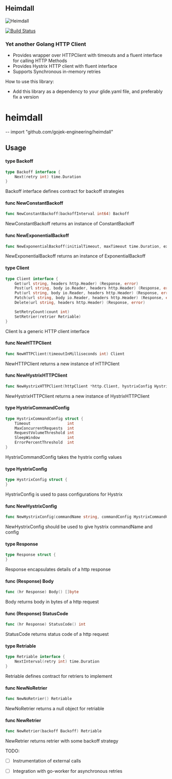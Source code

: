 ## Heimdall
![Heimdall](https://i.stack.imgur.com/3eLbk.png)

[![Build Status](https://travis-ci.org/gojek-engineering/heimdall.svg?branch=master)](https://travis-ci.org/gojek-engineering/heimdall)

### Yet another Golang HTTP Client

- Provides wrapper over HTTPClient with timeouts and a fluent interface for calling HTTP Methods
- Provides Hystrix HTTP client with fluent interface
- Supports Synchronous in-memory retries

How to use this library:

- Add this library as a dependency to your glide.yaml file, and preferably fix a version

# heimdall
--
    import "github.com/gojek-engineering/heimdall"


## Usage

#### type Backoff

```go
type Backoff interface {
	Next(retry int) time.Duration
}
```

Backoff interface defines contract for backoff strategies

#### func  NewConstantBackoff

```go
func NewConstantBackoff(backoffInterval int64) Backoff
```
NewConstantBackoff returns an instance of ConstantBackoff

#### func  NewExponentialBackoff

```go
func NewExponentialBackoff(initialTimeout, maxTimeout time.Duration, exponentFactor float64) Backoff
```
NewExponentialBackoff returns an instance of ExponentialBackoff

#### type Client

```go
type Client interface {
	Get(url string, headers http.Header) (Response, error)
	Post(url string, body io.Reader, headers http.Header) (Response, error)
	Put(url string, body io.Reader, headers http.Header) (Response, error)
	Patch(url string, body io.Reader, headers http.Header) (Response, error)
	Delete(url string, headers http.Header) (Response, error)

	SetRetryCount(count int)
	SetRetrier(retrier Retriable)
}
```

Client Is a generic HTTP client interface

#### func  NewHTTPClient

```go
func NewHTTPClient(timeoutInMilliseconds int) Client
```
NewHTTPClient returns a new instance of HTTPClient

#### func  NewHystrixHTTPClient

```go
func NewHystrixHTTPClient(httpClient *http.Client, hystrixConfig HystrixConfig) Client
```
NewHystrixHTTPClient returns a new instance of HystrixHTTPClient

#### type HystrixCommandConfig

```go
type HystrixCommandConfig struct {
	Timeout                int
	MaxConcurrentRequests  int
	RequestVolumeThreshold int
	SleepWindow            int
	ErrorPercentThreshold  int
}
```

HystrixCommandConfig takes the hystrix config values

#### type HystrixConfig

```go
type HystrixConfig struct {
}
```

HystrixConfig is used to pass configurations for Hystrix

#### func  NewHystrixConfig

```go
func NewHystrixConfig(commandName string, commandConfig HystrixCommandConfig) HystrixConfig
```
NewHystrixConfig should be used to give hystrix commandName and config

#### type Response

```go
type Response struct {
}
```

Response encapsulates details of a http response

#### func (Response) Body

```go
func (hr Response) Body() []byte
```
Body returns body in bytes of a http request

#### func (Response) StatusCode

```go
func (hr Response) StatusCode() int
```
StatusCode returns status code of a http request

#### type Retriable

```go
type Retriable interface {
	NextInterval(retry int) time.Duration
}
```

Retriable defines contract for retriers to implement

#### func  NewNoRetrier

```go
func NewNoRetrier() Retriable
```
NewNoRetrier returns a null object for retriable

#### func  NewRetrier

```go
func NewRetrier(backoff Backoff) Retriable
```
NewRetrier returns retrier with some backoff strategy

TODO:

- [ ] Instrumentation of external calls
- [ ] Integration with go-worker for asynchronous retries

